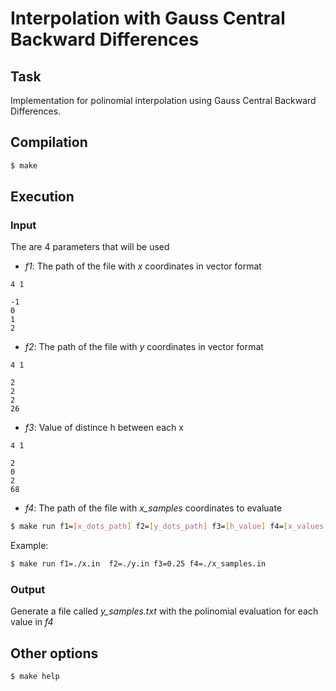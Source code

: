 # Interpolation with Gauss Central Backward Differences

## Task

Implementation for polinomial interpolation using Gauss Central Backward Differences.

## Compilation

``` bash
$ make
```

## Execution

### Input

The are 4 parameters that will be used

- *f1*: The path of the file with *x* coordinates in vector format

```
4 1

-1
0
1
2
```

- *f2*: The path of the file with *y* coordinates in vector format

```
4 1

2
2
2
26
```

- *f3*: Value of distince h between each x

```
4 1

2
0
2
68
```

- *f4*: The path of the file with *x_samples* coordinates to evaluate


``` bash
$ make run f1=[x_dots_path] f2=[y_dots_path] f3=[h_value] f4=[x_values]
```

Example:

``` bash
$ make run f1=./x.in  f2=./y.in f3=0.25 f4=./x_samples.in
```

### Output

Generate a file called *y_samples.txt* with the polinomial evaluation for each value in *f4*


## Other options

``` bash
$ make help
```
